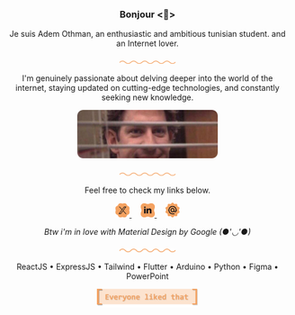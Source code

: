 <h3 align="center">
  <b>Bonjour <🥖></b>
</h3>
<p align="center">
  Je suis Adem Othman, an enthusiastic and ambitious tunisian student. and an Internet lover.
</p>
<p align="center">
  <img src="./divider.png" alt="drawing" width="100">
</p>
<p align="center">
  I'm genuinely passionate about delving deeper into the world of the internet, staying updated on cutting-edge technologies, and constantly seeking new knowledge.
</p>
<p align="center">
  <img src="./smiling_in_pain.png" alt="drawing" width="250">
</p>
<p align="center">
  <img src="./divider.png" alt="drawing" width="100">
</p>
<p align="center">
  Feel free to check my links below.
</p>
<p align="center">
<a href="https://twitter.com/ademot02/">
  <img src="./x.png" width="25">
</a>
&nbsp;
&nbsp;
<a href="https://www.linkedin.com/in/ademot02/">
  <img src="./linkedin.png" width="25">
</a>
&nbsp;
&nbsp;
<a 
  href="mailto:contact.adem.ot@gmail.com"
  title="contact.adem.ot@gmail.com">
  <img src="./email.png" width="25">
</a>
</p>
<p align="center">
  <i>
    Btw i'm in love with Material Design by Google (●'◡'●)
  </i>
</p>
<p align="center">
  <img src="./divider.png" alt="drawing" width="100">
</p>
<p align="center">
  ReactJS • ExpressJS • Tailwind • Flutter • Arduino • Python • Figma • PowerPoint
</p>
<p align="center">
  <img src="./please.png" alt="drawing" width="180">
</p>
